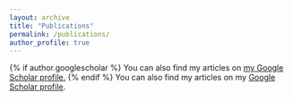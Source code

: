 ```yaml
---
layout: archive
title: "Publications"
permalink: /publications/
author_profile: true
---
```


{% if author.googlescholar %}
  You can also find my articles on <u><a href="{{author.googlescholar}}">my Google Scholar profile</a>.</u>
{% endif %}
You can also find my articles on my [Google Scholar profile](https://scholar.google.com/citations?user=Tu4MLB8AAAAJ&hl=en).

<script src="https://bibbase.org/show?bib=https%3A%2F%2Fmariosgeorgiou.github.io%2Ffiles%2Fmypubs.bib&nocache=1&jsonp=1"></script>


